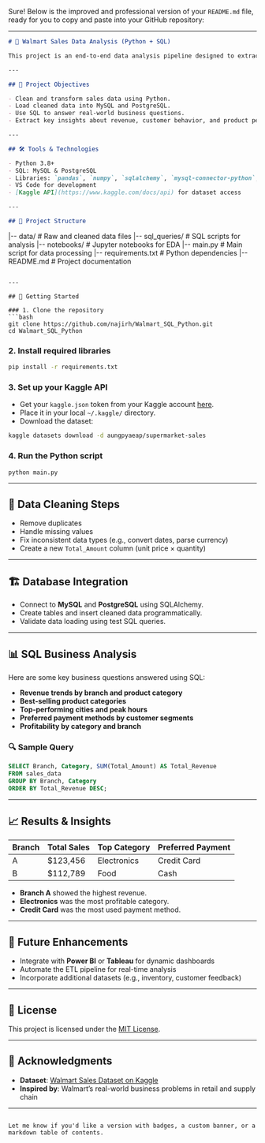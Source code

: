 Sure! Below is the improved and professional version of your `README.md` file, ready for you to copy and paste into your GitHub repository:

---

```markdown
# 🛒 Walmart Sales Data Analysis (Python + SQL)

This project is an end-to-end data analysis pipeline designed to extract critical business insights from Walmart sales data. It uses **Python** for data processing and **SQL** (MySQL & PostgreSQL) for complex querying. This project is ideal for data analysts looking to build skills in data manipulation, querying, and data pipeline development.

---

## 📌 Project Objectives

- Clean and transform sales data using Python.
- Load cleaned data into MySQL and PostgreSQL.
- Use SQL to answer real-world business questions.
- Extract key insights about revenue, customer behavior, and product performance.

---

## 🛠️ Tools & Technologies

- Python 3.8+
- SQL: MySQL & PostgreSQL
- Libraries: `pandas`, `numpy`, `sqlalchemy`, `mysql-connector-python`, `psycopg2-binary`
- VS Code for development
- [Kaggle API](https://www.kaggle.com/docs/api) for dataset access

---

## 📂 Project Structure

```

\|-- data/                     # Raw and cleaned data files
\|-- sql\_queries/              # SQL scripts for analysis
\|-- notebooks/                # Jupyter notebooks for EDA
\|-- main.py                   # Main script for data processing
\|-- requirements.txt          # Python dependencies
\|-- README.md                 # Project documentation

````

---

## 🚀 Getting Started

### 1. Clone the repository
```bash
git clone https://github.com/najirh/Walmart_SQL_Python.git
cd Walmart_SQL_Python
````

### 2. Install required libraries

```bash
pip install -r requirements.txt
```

### 3. Set up your Kaggle API

* Get your `kaggle.json` token from your Kaggle account [here](https://www.kaggle.com/account).
* Place it in your local `~/.kaggle/` directory.
* Download the dataset:

```bash
kaggle datasets download -d aungpyaeap/supermarket-sales
```

### 4. Run the Python script

```bash
python main.py
```

---

## 🧹 Data Cleaning Steps

* Remove duplicates
* Handle missing values
* Fix inconsistent data types (e.g., convert dates, parse currency)
* Create a new `Total_Amount` column (unit price × quantity)

---

## 🏗️ Database Integration

* Connect to **MySQL** and **PostgreSQL** using SQLAlchemy.
* Create tables and insert cleaned data programmatically.
* Validate data loading using test SQL queries.

---

## 📊 SQL Business Analysis

Here are some key business questions answered using SQL:

* **Revenue trends by branch and product category**
* **Best-selling product categories**
* **Top-performing cities and peak hours**
* **Preferred payment methods by customer segments**
* **Profitability by category and branch**

### 🔍 Sample Query

```sql
SELECT Branch, Category, SUM(Total_Amount) AS Total_Revenue
FROM sales_data
GROUP BY Branch, Category
ORDER BY Total_Revenue DESC;
```

---

## 📈 Results & Insights

| Branch | Total Sales | Top Category | Preferred Payment |
| ------ | ----------- | ------------ | ----------------- |
| A      | \$123,456   | Electronics  | Credit Card       |
| B      | \$112,789   | Food         | Cash              |

* **Branch A** showed the highest revenue.
* **Electronics** was the most profitable category.
* **Credit Card** was the most used payment method.

---

## 🔄 Future Enhancements

* Integrate with **Power BI** or **Tableau** for dynamic dashboards
* Automate the ETL pipeline for real-time analysis
* Incorporate additional datasets (e.g., inventory, customer feedback)

---

## 📄 License

This project is licensed under the [MIT License](LICENSE).

---

## 🙌 Acknowledgments

* **Dataset**: [Walmart Sales Dataset on Kaggle](https://www.kaggle.com/datasets/aungpyaeap/supermarket-sales)
* **Inspired by**: Walmart’s real-world business problems in retail and supply chain

---

```

Let me know if you'd like a version with badges, a custom banner, or a markdown table of contents.
```
